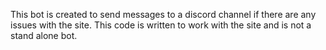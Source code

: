This bot is created to send messages to a discord channel if there are any issues with the site. This code is written to work with the site and is not a stand alone bot.
